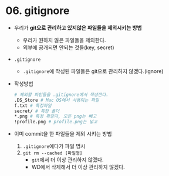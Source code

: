# 06. gitignore

- 우리가 **git으로 관리하고 있지않은 파일들을 제외시키는 방법**

  - 우리가 원하지 않은 파일들을 제외한다.
  - 외부에 공개되면 안되는 것들(key, secret)

  

- `.gitignore`

  - `.gitignore`에 작성된 파일들은 git으로 관리하지 않겠다.(ignore)

  

- 작성방법

  ```bash
  # 제외할 파읻들을 .gitignore에서 작성한다.
  .DS_Store # Mac OS에서 사용되는 파일
  f.txt # 특정파일
  secret/ # 특정 폴더
  *.png # 특정 확장자, 모든 png는 빼고
  !profile.png # profile.png는 넣고
  ```

  

- 이미 commit을 한 파일들을 제외 시키는 방법
  1. `.gitignore`에다가 파일 명시
  2. `git rm --cached [파일명]`
     - `git`에서 더 이상 관리하지 않겠다.
     - WD에서 삭제해서 더 이상 관리하지 않겠다.